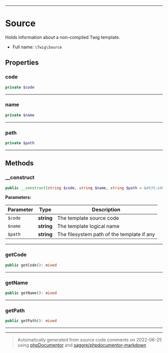 ***

# Source

Holds information about a non-compiled Twig template.



* Full name: `\Twig\Source`



## Properties


### code



```php
private $code
```






***

### name



```php
private $name
```






***

### path



```php
private $path
```






***

## Methods


### __construct



```php
public __construct(string $code, string $name, string $path = &#039;&#039;): mixed
```








**Parameters:**

| Parameter | Type | Description |
|-----------|------|-------------|
| `$code` | **string** | The template source code |
| `$name` | **string** | The template logical name |
| `$path` | **string** | The filesystem path of the template if any |




***

### getCode



```php
public getCode(): mixed
```











***

### getName



```php
public getName(): mixed
```











***

### getPath



```php
public getPath(): mixed
```











***


***
> Automatically generated from source code comments on 2022-06-25 using [phpDocumentor](http://www.phpdoc.org/) and [saggre/phpdocumentor-markdown](https://github.com/Saggre/phpDocumentor-markdown)
